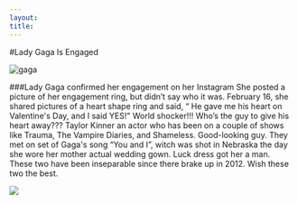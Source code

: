 ```yaml
---
layout:
title:
---
```


#Lady Gaga Is Engaged 

![gaga](http://ll-media.tmz.com/2012/05/13/0513-lady-gaga-ring-2.jpg)

###Lady Gaga confirmed her engagement on her Instagram 
She posted a picture of her engagement ring, but didn’t say who it was. 
February 16, she shared pictures of a heart shape ring and said, “ He gave me his heart on Valentine's Day, and I said YES!"
World shocker!!! Who’s the guy to give his heart away???
Taylor Kinner an actor who has been on a couple of shows like Trauma, The Vampire Diaries, and Shameless. 
Good-looking guy.  They met on set of Gaga's song “You and I”, witch was shot in Nebraska the day she wore her mother actual wedding gown. Luck dress got her a man. These two have been inseparable since there brake up in 2012.  Wish these two the best. 
 
![](https://timedotcom.files.wordpress.com/2015/02/lady-gaga-engaged.jpg?quality=65&strip=color&w=1100)



